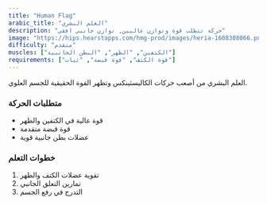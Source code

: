 ```yaml
---
title: "Human Flag"
arabic_title: "العلم البشري"
description: "حركة تتطلب قوة وتوازن عاليين, توازن جانبي افقي"
image: "https://hips.hearstapps.com/hmg-prod/images/heria-1608308066.png?crop=0.698345652939106xw:1xh;center,top&resize=1200:*"
difficulty: "متقدم"
muscles: ["الكتفين", "الظهر", "البطن الجانبية"]
requirements: ["قوة الكتف", "قوة قبضة", "ثبات"]
---
```


العلم البشري من أصعب حركات الكاليسثينكس وتظهر القوة الحقيقية للجسم العلوي. 

### متطلبات الحركة
- قوة عالية في الكتفين والظهر
- قوة قبضة متقدمة
- عضلات بطن جانبية قوية

### خطوات التعلم
1. تقوية عضلات الكتف والظهر
2. تمارين التعلق الجانبي
3. التدرج في رفع الجسم
